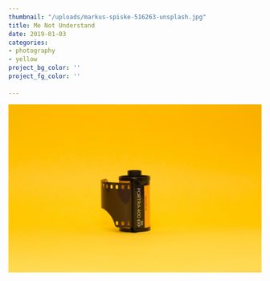 ```yaml
---
thumbnail: "/uploads/markus-spiske-516263-unsplash.jpg"
title: Me Not Understand
date: 2019-01-03
categories:
- photography
- yellow
project_bg_color: ''
project_fg_color: ''

---
```

![](/uploads/markus-spiske-516263-unsplash.jpg)